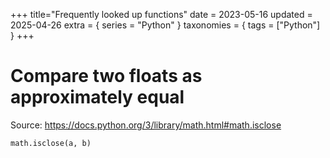 +++
title="Frequently looked up functions"
date = 2023-05-16
updated = 2025-04-26
extra = { series = "Python" }
taxonomies = { tags = ["Python"] }
+++

# Compare two floats as approximately equal

Source: <https://docs.python.org/3/library/math.html#math.isclose>

```py
math.isclose(a, b)
```
